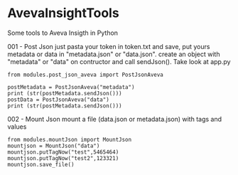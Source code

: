 # AvevaInsightTools
Some tools to Aveva Insigth in Python

001 - Post Json 
  just pasta your token in token.txt and save, put yours metadata or data in "metadata.json" or "data.json".
  create an object with "metadata" or "data" on contructor and call sendJson(). Take look at app.py 
 
    from modules.post_json_aveva import PostJsonAveva

    postMetadata = PostJsonAveva("metadata")
    print (str(postMetadata.sendJson()))
    postData = PostJsonAveva("data")
    print (str(postMetadata.sendJson()))

002 - Mount Json
  mount a file (data.json or metadata.json) with tags and values
  
    from modules.mountJson import MountJson
    mountjson = MountJson("data")
    mountjson.putTagNow("test",5465464)
    mountjson.putTagNow("test2",123321)
    mountjson.save_file()
